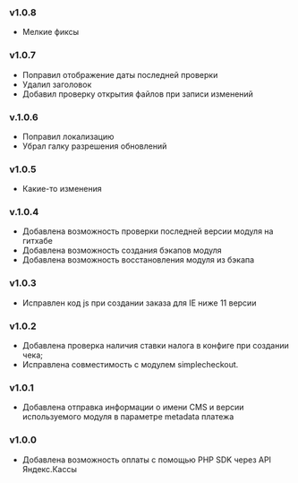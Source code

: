 ### v1.0.8
* Мелкие фиксы

### v1.0.7
* Поправил отображение даты последней проверки
* Удалил заголовок
* Добавил проверку открытия файлов при записи изменений

### v.1.0.6
* Поправил локализацию
* Убрал галку разрешения обновлений

### v1.0.5
* Какие-то изменения

### v.1.0.4
* Добавлена возможность проверки последней версии модуля на гитхабе
* Добавлена возможность создания бэкапов модуля
* Добавлена возможность восстановления модуля из бэкапа

### v1.0.3
* Исправлен код js при создании заказа для IE ниже 11 версии

### v1.0.2
* Добавлена проверка наличия ставки налога в конфиге при создании чека;
* Исправлена совместимость с модулем simplecheckout.

### v1.0.1
* Добавлена отправка информации о имени CMS и версии используемого модуля в параметре metadata платежа

### v1.0.0
* Добавлена возможность оплаты с помощью PHP SDK через API Яндекс.Кассы
